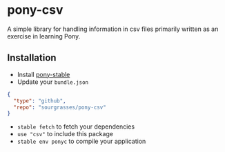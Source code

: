 # pony-csv

A simple library for handling information in csv files primarily written as an exercise in learning Pony.

## Installation

* Install [pony-stable](https://github.com/ponylang/pony-stable)
* Update your `bundle.json`

```json
{ 
  "type": "github",
  "repo": "sourgrasses/pony-csv"
}
```

* `stable fetch` to fetch your dependencies
* `use "csv"` to include this package
* `stable env ponyc` to compile your application
